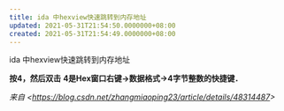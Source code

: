 ```yaml
---
title: ida 中hexview快速跳转到内存地址
updated: 2021-05-31T21:54:50.0000000+08:00
created: 2021-05-31T21:54:49.0000000+08:00
---
```


ida 中hexview快速跳转到内存地址

**按4，然后双击**
**4是Hex窗口右键-\>数据格式-\>4字节整数的快捷键．**

*来自 \<<https://blog.csdn.net/zhangmiaoping23/article/details/48314487>\>*
